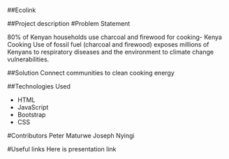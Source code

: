 ##Ecolink

##Project description
#Problem Statement

80% of Kenyan households use charcoal and firewood for cooking- Kenya Cooking
Use of fossil fuel (charcoal and firewood) exposes millions of Kenyans to respiratory diseases and the environment to climate change vulnerabilities.

##Solution
Connect communities to clean cooking energy

##Technologies Used
* HTML
* JavaScript
* Bootstrap
* CSS

#Contributors
Peter Maturwe
Joseph Nyingi

#Useful links
Here is presentation link
